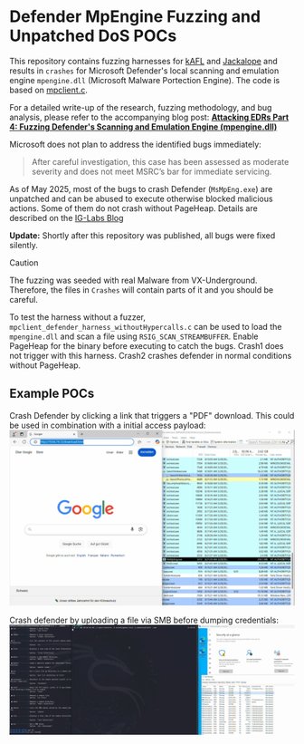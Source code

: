 # Defender MpEngine Fuzzing and Unpatched DoS POCs

This repository contains fuzzing harnesses for [kAFL](https://github.com/IntelLabs/kAFL) and [Jackalope](https://github.com/googleprojectzero/Jackalope) and results in `crashes` for Microsoft Defender's local scanning and emulation engine `mpengine.dll` (Microsoft Malware Portection Engine). The code is based on [mpclient.c](https://github.com/taviso/loadlibrary/blob/master/mpclient.c).

For a detailed write-up of the research, fuzzing methodology, and bug analysis, please refer to the accompanying blog post: **[Attacking EDRs Part 4: Fuzzing Defender's Scanning and Emulation Engine (mpengine.dll)](https://labs.infoguard.ch/posts/attacking_edr_part4_fuzzing_defender_scanning_and_emulation_engine/)**


Microsoft does not plan to address the identified bugs immediately:
> After careful investigation, this case has been assessed as moderate severity and does not meet MSRC’s bar for immediate servicing. 

As of May 2025, most of the bugs to crash Defender (`MsMpEng.exe`) are unpatched and can be abused to execute otherwise blocked malicious actions. Some of them do not crash without PageHeap. Details are described on the [IG-Labs Blog](https://labs.infoguard.ch/posts/attacking_edr_part4_fuzzing_defender_scanning_and_emulation_engine/#results)

**Update:** Shortly after this repository was published, all bugs were fixed silently.

> [!CAUTION]
> The fuzzing was seeded with real Malware from VX-Underground. Therefore, the files in `Crashes` will contain parts of it and you should be careful.

To test the harness without a fuzzer, `mpclient_defender_harness_withoutHypercalls.c` can be used to load the `mpengine.dll` and scan a file using `RSIG_SCAN_STREAMBUFFER`. Enable PageHeap for the binary before executing to catch the bugs. Crash1 does not trigger with this harness. Crash2 crashes defender in normal conditions without PageHeap.

## Example POCs
Crash Defender by clicking a link that triggers a "PDF" download. This could be used in combination with a initial access payload:
![](examples/POC_crash2_webLink.gif)

Crash defender by uploading a file via SMB before dumping credentials:
![](examples/POC_crash2_samdump.gif)
